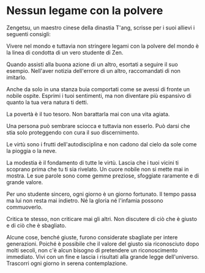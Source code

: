 # Nessun legame con la polvere

Zengetsu, un maestro cinese della dinastia T'ang, scrisse per i suoi allievi i seguenti consigli:

Vivere nel mondo e tuttavia non stringere legami con la polvere del mondo è la linea di condotta di un vero studente di Zen.

Quando assisti alla buona azione di un altro, esortati a seguire il suo esempio. Nell'aver notizia dell'errore di un altro, raccomandati di non imitarlo.

Anche da solo in una stanza buia comportati come se avessi di fronte un nobile ospite. Esprimi i tuoi sentimenti, ma non diventare più espansivo di quanto la tua vera natura ti detti.

La povertà è il tuo tesoro. Non barattarla mai con una vita agiata.

Una persona può sembrare sciocca e tuttavia non esserlo. Può darsi che stia solo proteggendo con cura il suo discernimento.

Le virtù sono i frutti dell'autodisciplina e non cadono dal cielo da sole come la pioggia o la neve.

La modestia è il fondamento di tutte le virtù. Lascia che i tuoi vicini ti scoprano prima che tu ti sia rivelato. Un cuore nobile non si mette mai in mostra. Le sue parole sono come gemme preziose, sfoggiate raramente e di grande valore.

Per uno studente sincero, ogni giorno è un giorno fortunato. Il tempo passa ma lui non resta mai indietro. Né la gloria né l'infamia possono commuoverlo.

Critica te stesso, non criticare mai gli altri. Non discutere di ciò che è giusto e di ciò che è sbagliato.

Alcune cose, benché giuste, furono considerate sbagliate per intere generazioni. Poiché è possibile che il valore del giusto sia riconosciuto dopo molti secoli, non c'è alcun bisogno di pretendere un riconoscimento immediato. Vivi con un fine e lascia i risultati alla grande legge dell'universo. Trascorri ogni giorno in serena contemplazione.